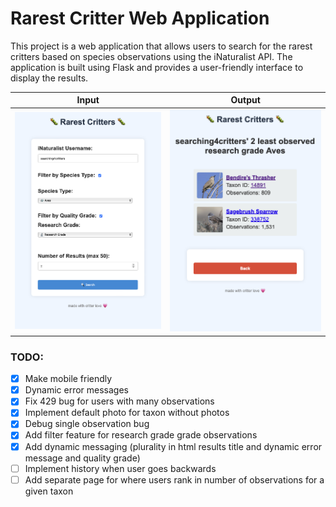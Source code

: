 # Rarest Critter Web Application

This project is a web application that allows users to search for the rarest critters based on species observations using the iNaturalist API. The application is built using Flask and provides a user-friendly interface to display the results.

Input             |  Output
:-------------------------:|:-------------------------:
![](https://github.com/m3lmark/rarest_critter_webapp/blob/main/web_app_screenshots/input.png?raw=true)  |  ![](https://github.com/m3lmark/rarest_critter_webapp/blob/main/web_app_screenshots/output.png?raw=true)


### TODO:
 - [x] Make mobile friendly
 - [x] Dynamic error messages
 - [x] Fix 429 bug for users with many observations
 - [x] Implement default photo for taxon without photos
 - [x] Debug single observation bug
 - [x] Add filter feature for research grade grade observations
 - [x] Add dynamic messaging (plurality in html results title and dynamic error message and quality grade)
 - [ ] Implement history when user goes backwards
 - [ ] Add separate page for where users rank in number of observations for a given taxon